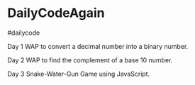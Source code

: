 # DailyCodeAgain
#dailycode

Day 1
WAP to convert a decimal number into a binary number.

Day 2
WAP to find the complement of a base 10 number.

Day 3
Snake-Water-Gun Game using JavaScript.

